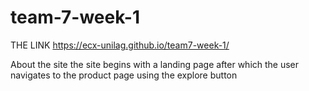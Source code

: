 # team-7-week-1


 THE LINK
 https://ecx-unilag.github.io/team7-week-1/


About the site
the site begins with a landing page after which the user navigates to the product page using the explore button

